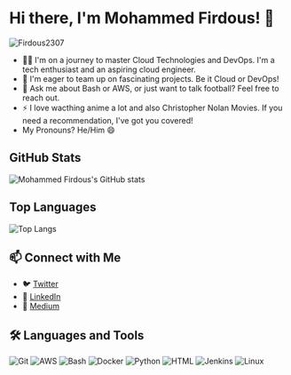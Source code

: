 # Hi there, I'm Mohammed Firdous! 👋

<p align="left">
  <img src="https://komarev.com/ghpvc/?username=Firdous2307&label=Profile%20views&color=0e75b6&style=flat" alt="Firdous2307" />
</p>
 

- 👨‍💻 I'm on a journey to master Cloud Technologies and DevOps. I'm a tech enthusiast and an aspiring cloud engineer.
- 👯 I'm eager to team up on fascinating projects. Be it Cloud or DevOps!
- 💬 Ask me about Bash or AWS, or just want to talk football? Feel free to reach out.
- ⚡ I love wacthing anime a lot and also Christopher Nolan Movies. If you need a recommendation, I've got you covered!
- My Pronouns? He/Him 😄


## GitHub Stats

![Mohammed Firdous's GitHub stats](https://github-readme-stats.vercel.app/api?username=Firdous2307&show_icons=true&theme=transparent)

## Top Languages

![Top Langs](https://github-readme-stats.vercel.app/api/top-langs/?username=Firdous2307)

## 📫 Connect with Me

- 🐦 [Twitter](https://twitter.com/iamfirdouss)
- 💼 [LinkedIn](https://www.linkedin.com/in/mohammedfirdousaraoye)
- 📝 [Medium](https://medium.com/@mohammedfirdousaraoye)


## :hammer_and_wrench: Languages and Tools

![Git](https://skillicons.dev/icons?i=git) ![AWS](https://skillicons.dev/icons?i=aws) ![Bash](https://skillicons.dev/icons?i=bash) ![Docker](https://skillicons.dev/icons?i=docker) ![Python](https://skillicons.dev/icons?i=python) ![HTML](https://skillicons.dev/icons?i=html) ![Jenkins](https://skillicons.dev/icons?i=jenkins) ![Linux](https://skillicons.dev/icons?i=linux)


